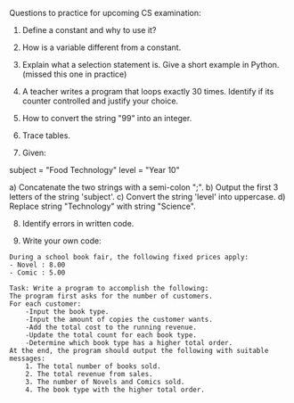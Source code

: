 Questions to practice for upcoming CS examination:

1. Define a constant and why to use it?

2. How is a variable different from a constant.

3. Explain what a selection statement is. Give a short example in Python. (missed this one in practice)

4. A teacher writes a program that loops exactly 30 times. Identify if its counter controlled and justify your choice.

5. How to convert the string "99" into an integer. 

6. Trace tables. 

7. Given:

subject = "Food Technology"
level = "Year 10"


a) Concatenate the two strings with a semi-colon ";".
b) Output the first 3 letters of the string 'subject'.
c) Convert the string 'level' into uppercase.
d) Replace string "Technology" with string "Science".

8. Identify errors in written code.

9. Write your own code: 

```
During a school book fair, the following fixed prices apply:
- Novel : 8.00
- Comic : 5.00

Task: Write a program to accomplish the following:
The program first asks for the number of customers.
For each customer:
    -Input the book type.
    -Input the amount of copies the customer wants.
    -Add the total cost to the running revenue.
    -Update the total count for each book type. 
    -Determine which book type has a higher total order.
At the end, the program should output the following with suitable messages:
    1. The total number of books sold. 
    2. The total revenue from sales.
    3. The number of Novels and Comics sold.
    4. The book type with the higher total order.
```
